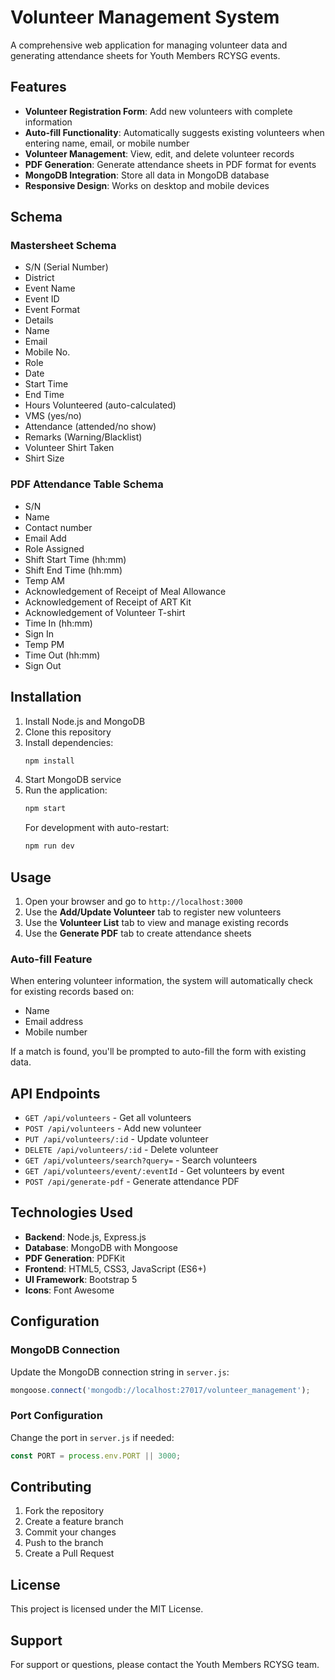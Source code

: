 # Volunteer Management System

A comprehensive web application for managing volunteer data and generating attendance sheets for Youth Members RCYSG events.

## Features

- **Volunteer Registration Form**: Add new volunteers with complete information
- **Auto-fill Functionality**: Automatically suggests existing volunteers when entering name, email, or mobile number
- **Volunteer Management**: View, edit, and delete volunteer records
- **PDF Generation**: Generate attendance sheets in PDF format for events
- **MongoDB Integration**: Store all data in MongoDB database
- **Responsive Design**: Works on desktop and mobile devices

## Schema

### Mastersheet Schema
- S/N (Serial Number)
- District
- Event Name
- Event ID
- Event Format
- Details
- Name
- Email
- Mobile No.
- Role
- Date
- Start Time
- End Time
- Hours Volunteered (auto-calculated)
- VMS (yes/no)
- Attendance (attended/no show)
- Remarks (Warning/Blacklist)
- Volunteer Shirt Taken
- Shirt Size

### PDF Attendance Table Schema
- S/N
- Name
- Contact number
- Email Add
- Role Assigned
- Shift Start Time (hh:mm)
- Shift End Time (hh:mm)
- Temp AM
- Acknowledgement of Receipt of Meal Allowance
- Acknowledgement of Receipt of ART Kit
- Acknowledgement of Volunteer T-shirt
- Time In (hh:mm)
- Sign In
- Temp PM
- Time Out (hh:mm)
- Sign Out

## Installation

1. Install Node.js and MongoDB
2. Clone this repository
3. Install dependencies:
   ```bash
   npm install
   ```
4. Start MongoDB service
5. Run the application:
   ```bash
   npm start
   ```
   For development with auto-restart:
   ```bash
   npm run dev
   ```

## Usage

1. Open your browser and go to `http://localhost:3000`
2. Use the **Add/Update Volunteer** tab to register new volunteers
3. Use the **Volunteer List** tab to view and manage existing records
4. Use the **Generate PDF** tab to create attendance sheets

### Auto-fill Feature
When entering volunteer information, the system will automatically check for existing records based on:
- Name
- Email address
- Mobile number

If a match is found, you'll be prompted to auto-fill the form with existing data.

## API Endpoints

- `GET /api/volunteers` - Get all volunteers
- `POST /api/volunteers` - Add new volunteer
- `PUT /api/volunteers/:id` - Update volunteer
- `DELETE /api/volunteers/:id` - Delete volunteer
- `GET /api/volunteers/search?query=` - Search volunteers
- `GET /api/volunteers/event/:eventId` - Get volunteers by event
- `POST /api/generate-pdf` - Generate attendance PDF

## Technologies Used

- **Backend**: Node.js, Express.js
- **Database**: MongoDB with Mongoose
- **PDF Generation**: PDFKit
- **Frontend**: HTML5, CSS3, JavaScript (ES6+)
- **UI Framework**: Bootstrap 5
- **Icons**: Font Awesome

## Configuration

### MongoDB Connection
Update the MongoDB connection string in `server.js`:
```javascript
mongoose.connect('mongodb://localhost:27017/volunteer_management');
```

### Port Configuration
Change the port in `server.js` if needed:
```javascript
const PORT = process.env.PORT || 3000;
```

## Contributing

1. Fork the repository
2. Create a feature branch
3. Commit your changes
4. Push to the branch
5. Create a Pull Request

## License

This project is licensed under the MIT License.

## Support

For support or questions, please contact the Youth Members RCYSG team.
